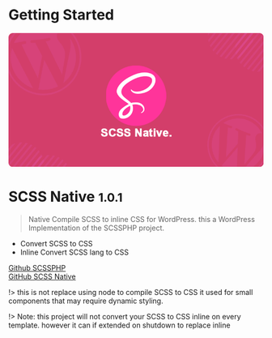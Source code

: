 # Getting Started
![logo](_images/WPSCSSNative.png)

# SCSS Native <small>1.0.1</small>

> Native Compile SCSS to inline CSS for WordPress.
this a WordPress Implementation of the SCSSPHP project.

- Convert SCSS to CSS
- Inline Convert SCSS lang to CSS

[Github SCSSPHP](https://github.com/scssphp/scssphp)  
[GitHub SCSS Native](https://github.com/mitchell-b-chelin/scss-native)  

!> this is not replace using node to compile SCSS to CSS it used for small components that may require dynamic styling.  

!> Note: this project will not convert your SCSS to CSS inline on every template. however it can if extended on shutdown to replace inline